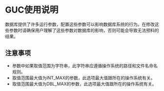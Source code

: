 # GUC使用说明

数据库提供了许多运行参数，配置这些参数可以影响数据库系统的行为。在修改这些参数时请确保用户理解了这些参数对数据库的影响，否则可能会导致无法预料的结果。

## 注意事项<a name="zh-cn_topic_0237124692_zh-cn_topic_0059779143_s21ff61fb8a134b0b8a75db30979590c6"></a>

-   参数中如果取值范围为字符串，此字符串应遵循操作系统的路径和文件名命名规则。
-   取值范围最大值为INT\_MAX的参数，此选项最大值跟所在的操作系统有关。
-   取值范围最大值为DBL\_MAX的参数，此选项最大值跟所在的操作系统有关。
